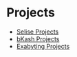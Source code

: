 # Projects

* [Selise Projects](https://laziestcoder.github.io/seliseProjects.md)
* [bKash Projects](https://laziestcoder.github.io/bKashProjects.md)
* [Exabyting Projects](https://laziestcoder.github.io/exabytingProjects.md)